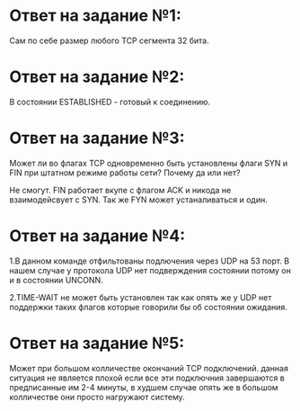 # Ответ на задание №1:


Сам по себе размер любого TCP сегмента 32 бита.


# Ответ на задание №2:


В состоянии ESTABLISHED - готовый к соединению.


# Ответ на задание №3:

Может ли во флагах TCP одновременно быть установлены флаги SYN и FIN при штатном режиме работы сети?
Почему да или нет?

Не смогут.  FIN работает вкупе с флагом ACK и никода не взаимодейсвует с SYN. Так же FYN может устаналиваться и один.


# Ответ на задание №4:

1.В данном команде отфильтованы подлючения через UDP на 53 порт. В нашем случае у протокола UDP нет подверждения состоянии потому он и в состоянии UNCONN.

2.TIME-WAIT не может быть установлен так как опять же у UDP  нет поддержки  таких флагов которые говорили бы об состоянии ожидания.

# Ответ на задание №5:


Может при большом колличестве  окончаний TCP подключений. данная ситуация не является плохой если все эти подключния завершаются в предписанные им 2-4 минуты, в худшем случае опять же  в большом колличестве они просто нагружают систему.








